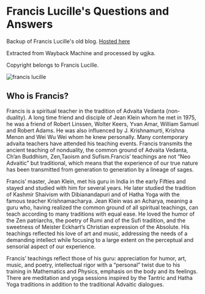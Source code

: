 # Francis Lucille's Questions and Answers

Backup of Francis Lucille's old blog. [Hosted here](http://francis.ugjka.net/)

Extracted from Wayback Machine and processed by ugjka.

Copyright belongs to Francis Lucille.

![francis lucille](https://img.ugjka.net/pdxZIVIN.jpg)

## Who is Francis?

Francis is a spiritual teacher in the tradition of Advaita Vedanta (non-duality). A long time friend and disciple of Jean Klein whom he met in 1975, he was a friend of Robert Linssen, Wolter Keers, Yvan Amar, William Samuel and Robert Adams. He was also influenced by J. Krishnamurti, Krishna Menon and Wei Wu Wei whom he knew personally. Many contemporary advaita teachers have attended his teaching events. Francis transmits the ancient teaching of nonduality, the common ground of Advaita Vedanta, Ch’an Buddhism, Zen,Taoism and Sufism.Francis’ teachings are not “Neo Advaitic” but traditional, which means that the experience of our true nature has been transmitted from generation to generation by a lineage of sages.

Francis’ master, Jean Klein, met his guru in India in the early Fifties and stayed and studied with him for several years. He later studied the tradition of Kashmir Shaivism with Dibianandapuri and of Hatha Yoga with the famous teacher Krishnamacharya. Jean Klein was an Acharya, meaning a guru who, having realized the common ground of all spiritual teachings, can teach according to many traditions with equal ease. He loved the humor of the Zen patriarchs, the poetry of Rumi and of the Sufi tradition, and the sweetness of Meister Eckhart’s Christian expression of the Absolute. His teachings reflected his love of art and music, addressing the needs of a demanding intellect while focusing to a large extent on the perceptual and sensorial aspect of our experience.

Francis’ teachings reflect those of his guru: appreciation for humor, art, music, and poetry, intellectual rigor with a “personal” twist due to his training in Mathematics and Physics, emphasis on the body and its feelings. There are meditation and yoga sessions inspired by the Tantric and Hatha Yoga traditions in addition to the traditional Advaitic dialogues.
